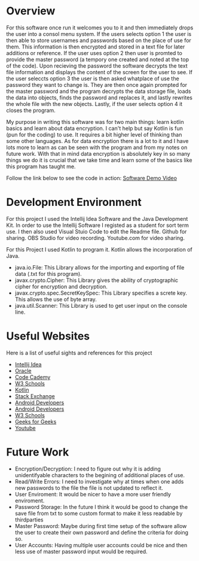 # Overview

For this software once run it welcomes you to it and then immediately drops the user into a consol menu system. If the users selects option 1 the user is then able to store usernames and passwords based on the place of use for them. This information is then encrypted and stored in a text file for later additions or reference. If the user uses option 2 then user is promted to provide the master password (a tempory one created and noted at the top of the code). Upon recieving the password the software decrypts the text file information and displays the content of the screen for the user to see. If the user seleccts option 3 the user is then asked whatplace of use the password they want to change is. They are then once again prompted for the master password and the program decrypts the data storage file, loads the data into objects, finds the password and replaces it, and lastly rewrites the whole file with the new objects. Lastly, if the user selects option 4 it closes the program.

My purpose in writing this software was for two main things: learn kotlin basics and learn about data encryption. I can't help but say Kotlin is fun (pun for the coding) to use. It requires a bit higher level of thinking than some other languages. As for data encryption there is a lot to it and I have lots more to learn as can be seen with the program and from my notes on future work. With that in mind data encryption is absolutely key in so many things we do it is crucial that we take time and learn some of the basics like this program has taught me. 

Follow the link below to see the code in action:
[Software Demo Video](https://youtu.be/bB52k7Z3s0o)

# Development Environment

For this project I used the Intellij Idea Software and the Java Development Kit. In order to use the Intellij Software I registed as a student for sort term use. I then also used Visual Stuio Code to edit the Readme file. Github for sharing. OBS Studio for video recording. Youtube.com for video sharing.

For this Project I used Kotlin to program it. Kotlin allows the incorporation of Java.
- java.io.File: This Library allows for the importing and exporting of file data (.txt for this program).
- javax.crypto.Cipher: This Library gives the ability of cryptographic cipher for encryption and decryption.
- javax.crypto.spec.SecretKeySpec: This Library specifies a screte key. This allows the use of byte array.
- java.util.Scanner: This Library is used to get user input on the console line.

# Useful Websites

Here is a list of useful sights and references for this project

- [Intellij Idea](https://www.jetbrains.com/idea/)
- [Oracle](https://www.oracle.com/java/technologies/downloads/)
- [Code Cademy](https://www.codecademy.com/resources/docs/kotlin/comments)
- [W3 Schools](https://www.w3schools.com/kotlin/kotlin_getstarted.php)
- [Kotlin](https://kotlinlang.org/docs/basic-syntax.html)
- [Stack Exchange](https://security.stackexchange.com/questions/45318/how-long-in-letters-are-encryption-keys-for-aes)
- [Android Developers](https://developer.android.com/reference/javax/crypto/Cipher)
- [Android Developers](https://developer.android.com/reference/javax/crypto/spec/SecretKeySpec)
- [W3 Schools](https://www.w3schools.com/java/java_user_input.asp)
- [Geeks for Geeks](https://www.geeksforgeeks.org/file-class-in-java/)
- [Youtube](https://www.youtube.com/watch?v=F9UC9DY-vIU&ab_channel=freeCodeCamp.org)

# Future Work

- Encryption/Decryption: I need to figure out why it is adding unidentifyable characters to the begining of additional places of use.
- Read/Write Errors: I need to investigate why at times when one adds new passwords to the file the file is not updated to reflect it.
- User Enviroment: It would be nicer to have a more user friendly enviroment.
- Password Storage: In the future I think it would be good to change the save file from txt to some custom format to make it less readable by thirdparties
- Master Password: Maybe during first time setup of the software allow the user to create their own password and define the criteria for doing so.
- User Accounts: Having multiple user accounts could be nice and then less use of master password input would be required.